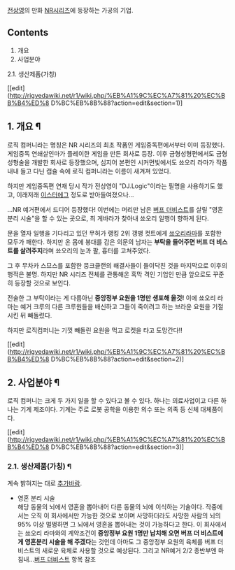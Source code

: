 [전상영](%EC%A0%84%EC%83%81%EC%98%81.md)의 만화 [NR시리즈](NR%20%EC%8B%9C%EB%A6%AC%EC%A6%88.md)에 등장하는 가공의 기업.

## Contents

    

1. 개요 
2. 사업분야 
    

2.1. 생산제품(가칭)

[[edit](http://rigvedawiki.net/r1/wiki.php/%EB%A1%9C%EC%A7%81%20%EC%BB%B4%ED%8
D%BC%EB%8B%88?action=edit&section=1)]

## 1. 개요 ¶

로직 컴퍼니라는 명칭은 NR 시리즈의 최초 작품인 게임중독편에서부터 이미 등장했다. 게임중독 연쇄살인마가 플레이한 게임을 만든 회사로 등장.
이후 금형성형편에서도 금형성형술을 개발한 회사로 등장했으며, 심지어 본편인 시커먼빛에서도 쑈오리 라마가 작품 내내 들고 다닌 캡슐 속에 로직
컴퍼니라는 이름이 새겨져 있었다.

  

하지만 게임중독편 연재 당시 작가 전상영이 "DJ.Logic"이라는 필명을 사용하기도 했고, 이래저래 [이스터에그](%EC%9D%B4%EC%8A%A4%ED%84%B0%20%EC%97%90%EA%B7%B8.md) 정도로 받아들여졌으나...

  

...NR 예거편에서 드디어 등장했다! 이번에는 머리만 남은 [버프 더비스트](%EB%B2%84%ED%94%84%20%EB%8D%94%20%EB%B9%84%EC%8A%A4%ED%8A%B8.md)를 살릴
"영혼 분리 시술"을 할 수 있는 곳으로, 최 게바라가 찾아내 쑈오리 일행이 향하게 된다.

  

문을 열자 일행을 기다리고 있던 무허가 랭킹 2위 갱뱅 컷트에게 [쑈오리라마](%EC%91%88%EC%98%A4%EB%A6%AC%20%EB%9D%BC%EB%A7%88.md)를 포함한 모두가 패한다. 하지만
온 몸에 붕대를 감은 의문의 남자는 **부탁을 들어주면 버프 더 비스트를 살려주지**라며 쑈오리의 눈과 팔, 흉터를 고쳐주었다.

  

그 후 무차카 스므스를 포함한 뭉크클랜의 해결사들이 들이닥친 것을 마지막으로 이후의 행적은 불명. 하지만 NR 시리즈 전체를 관통해온 흑막
격인 기업인 만큼 앞으로도 꾸준히 등장할 것으로 보인다.

  

전술한 그 부탁이라는 게 다름아닌 **중앙정부 요원을 1명만 생포해 올것!** 이에 쑈오리 라마는 예거 크루의 다른 크루원들을 배신하고
그들이 죽이려고 하는 브라운 요원을 기절시킨 뒤 빼돌렸다.

  

하지만 로직컴퍼니는 기껏 빼돌린 요원을 먹고 로켓을 타고 도망간다!!

  

[[edit](http://rigvedawiki.net/r1/wiki.php/%EB%A1%9C%EC%A7%81%20%EC%BB%B4%ED%8
D%BC%EB%8B%88?action=edit&section=2)]

## 2. 사업분야 ¶

로직 컴퍼니는 크게 두 가지 일을 할 수 있다고 볼 수 있다. 하나는 의료사업이고 다른 하나는 기계 제조이다. 기계는 주로 로봇 공학을
이용한 의수 또는 의족 등 신체 대체품이다.

  

[[edit](http://rigvedawiki.net/r1/wiki.php/%EB%A1%9C%EC%A7%81%20%EC%BB%B4%ED%8
D%BC%EB%8B%88?action=edit&section=3)]

### 2.1. 생산제품(가칭) ¶

계속 밝혀지는 대로 [추가바람](%EC%B6%94%EA%B0%80%EB%B0%94%EB%9E%8C.md).

  

  * 영혼 분리 시술  
해당 동물의 뇌에서 영혼을 뽑아내어 다른 동물의 뇌에 이식하는 기술이다. 작중에서는 오직 이 회사에서만 가능한 것으로 보이며 사망하더라도
사망한 사람의 뇌의 95% 이상 멀쩡하면 그 뇌에서 영혼을 뽑아내는 것이 가능하다고 한다. 이 회사에서는 쑈오리 라마와의 계약조건이
**중앙정부 요원 1명만 납치해 오면 버프 더 비스트에게 영혼분리 시술을 해 주겠다**는 것인데 아마도 그 중앙정부 요원의 육체를 버프 더
비스트의 새로운 육체로 사용할 것으로 예상된다. 그리고 NR예거 2/2 종반부엔 마침내...[버프 더비스트](%EB%B2%84%ED%94%84%20%EB%8D%94%20%EB%B9%84%EC%8A%A4%ED%8A%B8.md) 항목 참조

